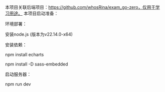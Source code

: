 本项目关联后端项目：https://github.com/whosRina/exam_go-zero，仅用于学习用途。
本项目启动准备：

环境部署：

安装node.js (版本为v22.14.0-x64)

安装依赖：

npm install echarts 

npm install -D sass-embedded

启动服务器：

npm run dev

